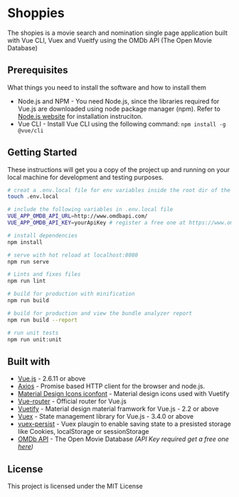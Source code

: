 # Shoppies

The shopies is a movie search and nomination single page application built with Vue CLI, Vuex and Vueitfy using the OMDb API (The Open Movie Database)

## Prerequisites

What things you need to install the software and how to install them

- Node.js and NPM - You need Node.js, since the libraries required for Vue.js are downloaded using node package manager (npm). Refer to [Node.js website](https://nodejs.org/en/) for installation instruciton.
- Vue CLI - Install Vue CLI using the following command: `npm install -g @vue/cli`

## Getting Started

These instructions will get you a copy of the project up and running on your local machine for development and testing purposes.

``` bash
# creat a .env.local file for env variables inside the root dir of the repo
touch .env.local

# include the following variables in .env.local file
VUE_APP_OMDB_API_URL=http://www.omdbapi.com/
VUE_APP_OMDB_API_KEY=yourApiKey # register a free one at https://www.omdbapi.com

# install dependencies
npm install

# serve with hot reload at localhost:8080
npm run serve

# Lints and fixes files
npm run lint

# build for production with minification
npm run build

# build for production and view the bundle analyzer report
npm run build --report

# run unit tests
npm run unit:unit

```

## Built with

- [Vue.js](https://vuejs.org/) - 2.6.11 or above
- [Axios](https://github.com/axios/axios) - Promise based HTTP client for the browser and node.js.
- [Material Design Icons iconfont](https://github.com/jossef/material-design-icons-iconfont) - Material design icons used with Vuetify
- [Vue-router](https://router.vuejs.org/) - Official router for Vue.js
- [Vuetify](https://vuetifyjs.com/en/) - Material design material framwork for Vue.js - 2.2 or above
- [Vuex](https://vuex.vuejs.org/) - State management library for Vue.js - 3.4.0 or above
- [vuex-persist](https://github.com/championswimmer/vuex-persist) - Vuex plaugin to enable saving state to a presisted storage like Cookies, localStorage or sessionStorage
- [OMDb API](https://www.omdbapi.com/) - The Open Movie Database *(API Key required get a free one [here](https://www.omdbapi.com))*

## License

This project is licensed under the MIT License
